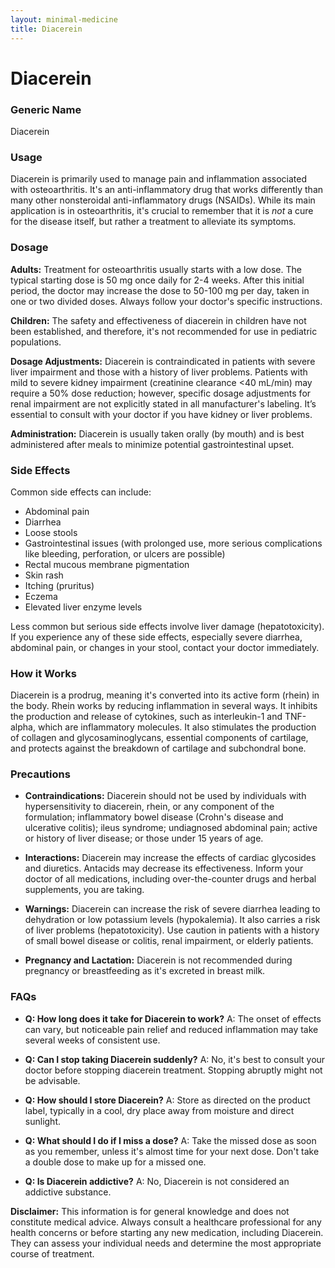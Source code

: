 ```yaml
---
layout: minimal-medicine
title: Diacerein
---
```


# Diacerein
### Generic Name
Diacerein

### Usage
Diacerein is primarily used to manage pain and inflammation associated with osteoarthritis.  It's an anti-inflammatory drug that works differently than many other nonsteroidal anti-inflammatory drugs (NSAIDs). While its main application is in osteoarthritis, it's crucial to remember that it is *not* a cure for the disease itself, but rather a treatment to alleviate its symptoms.

### Dosage

**Adults:** Treatment for osteoarthritis usually starts with a low dose.  The typical starting dose is 50 mg once daily for 2-4 weeks.  After this initial period, the doctor may increase the dose to 50-100 mg per day, taken in one or two divided doses.  Always follow your doctor's specific instructions.

**Children:** The safety and effectiveness of diacerein in children have not been established, and therefore, it's not recommended for use in pediatric populations.

**Dosage Adjustments:**  Diacerein is contraindicated in patients with severe liver impairment and those with a history of liver problems.  Patients with mild to severe kidney impairment (creatinine clearance <40 mL/min) may require a 50% dose reduction; however, specific dosage adjustments for renal impairment are not explicitly stated in all manufacturer's labeling.  It’s essential to consult with your doctor if you have kidney or liver problems.

**Administration:** Diacerein is usually taken orally (by mouth) and is best administered after meals to minimize potential gastrointestinal upset.

### Side Effects

Common side effects can include:

*   Abdominal pain
*   Diarrhea
*   Loose stools
*   Gastrointestinal issues (with prolonged use, more serious complications like bleeding, perforation, or ulcers are possible)
*   Rectal mucous membrane pigmentation
*   Skin rash
*   Itching (pruritus)
*   Eczema
*   Elevated liver enzyme levels


Less common but serious side effects involve liver damage (hepatotoxicity).  If you experience any of these side effects, especially severe diarrhea, abdominal pain, or changes in your stool, contact your doctor immediately.

### How it Works

Diacerein is a prodrug, meaning it's converted into its active form (rhein) in the body.  Rhein works by reducing inflammation in several ways. It inhibits the production and release of cytokines, such as interleukin-1 and TNF-alpha, which are inflammatory molecules.  It also stimulates the production of collagen and glycosaminoglycans, essential components of cartilage, and protects against the breakdown of cartilage and subchondral bone.

### Precautions

*   **Contraindications:** Diacerein should not be used by individuals with hypersensitivity to diacerein, rhein, or any component of the formulation; inflammatory bowel disease (Crohn's disease and ulcerative colitis); ileus syndrome; undiagnosed abdominal pain; active or history of liver disease; or those under 15 years of age.

*   **Interactions:** Diacerein may increase the effects of cardiac glycosides and diuretics.  Antacids may decrease its effectiveness.  Inform your doctor of all medications, including over-the-counter drugs and herbal supplements, you are taking.

*   **Warnings:**  Diacerein can increase the risk of severe diarrhea leading to dehydration or low potassium levels (hypokalemia). It also carries a risk of liver problems (hepatotoxicity).  Use caution in patients with a history of small bowel disease or colitis, renal impairment, or elderly patients.

*   **Pregnancy and Lactation:** Diacerein is not recommended during pregnancy or breastfeeding as it's excreted in breast milk.


### FAQs

*   **Q: How long does it take for Diacerein to work?** A:  The onset of effects can vary, but noticeable pain relief and reduced inflammation may take several weeks of consistent use.

*   **Q: Can I stop taking Diacerein suddenly?** A:  No, it's best to consult your doctor before stopping diacerein treatment.  Stopping abruptly might not be advisable.

*   **Q: How should I store Diacerein?** A:  Store as directed on the product label, typically in a cool, dry place away from moisture and direct sunlight.

*   **Q: What should I do if I miss a dose?** A: Take the missed dose as soon as you remember, unless it's almost time for your next dose.  Don't take a double dose to make up for a missed one.

*   **Q: Is Diacerein addictive?** A: No, Diacerein is not considered an addictive substance.


**Disclaimer:** This information is for general knowledge and does not constitute medical advice. Always consult a healthcare professional for any health concerns or before starting any new medication, including Diacerein.  They can assess your individual needs and determine the most appropriate course of treatment.
